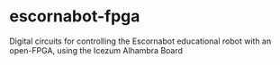 # escornabot-fpga
Digital circuits for controlling the Escornabot educational robot with an open-FPGA, using the Icezum Alhambra Board

